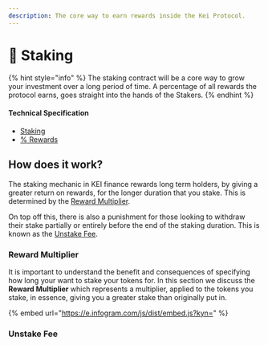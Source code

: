```yaml
---
description: The core way to earn rewards inside the Kei Protocol.
---
```


# 🌱 Staking

{% hint style="info" %}
The staking contract will be a core way to grow your investment over a long period of time. A percentage of all rewards the protocol earns, goes straight into the hands of the Stakers.
{% endhint %}

#### Technical Specification

* [Staking](../../technicals/kei-contracts/staking.md)
* [% Rewards](../../mechanics/rewards.md)&#x20;

## How does it work?

The staking mechanic in KEI finance rewards long term holders, by giving a greater return on rewards, for the longer duration that you stake. This is determined by the [Reward Multiplier](./#undefined).

On top off this, there is also a punishment for those looking to withdraw their stake partially or entirely before the end of the staking duration. This is known as the [Unstake Fee](./#paper-hands-fee).

### Reward Multiplier

It is important to understand the benefit and consequences of specifying how long your want to stake your tokens for.  In this section we discuss the **Reward Multiplier** which represents a multiplier, applied to the tokens you stake, in essence, giving you a greater stake than originally put in.



{% embed url="https://e.infogram.com/js/dist/embed.js?kyn=" %}

### Unstake Fee
